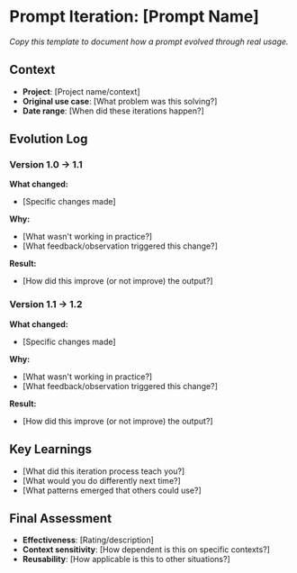 # Prompt Iteration: [Prompt Name]

*Copy this template to document how a prompt evolved through real usage.*

## Context
- **Project**: [Project name/context]
- **Original use case**: [What problem was this solving?]
- **Date range**: [When did these iterations happen?]

## Evolution Log

### Version 1.0 → 1.1
**What changed:**
- [Specific changes made]

**Why:**
- [What wasn't working in practice?]
- [What feedback/observation triggered this change?]

**Result:**
- [How did this improve (or not improve) the output?]

### Version 1.1 → 1.2
**What changed:**
- [Specific changes made]

**Why:**
- [What wasn't working in practice?]
- [What feedback/observation triggered this change?]

**Result:**
- [How did this improve (or not improve) the output?]

## Key Learnings
- [What did this iteration process teach you?]
- [What would you do differently next time?]
- [What patterns emerged that others could use?]

## Final Assessment
- **Effectiveness**: [Rating/description]
- **Context sensitivity**: [How dependent is this on specific contexts?]
- **Reusability**: [How applicable is this to other situations?]